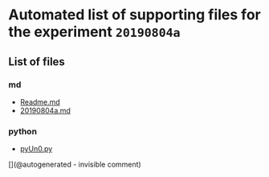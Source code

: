 # Automated list of supporting files for the __experiment `20190804a`__

## List of files

### md

* [Readme.md](/matty/20190804a/Readme.md)
* [20190804a.md](/us-draindump/exp/20190804a.md)


### python

* [pyUn0.py](/matty/20190804a/pyUn0.py)


[](@autogenerated - invisible comment)